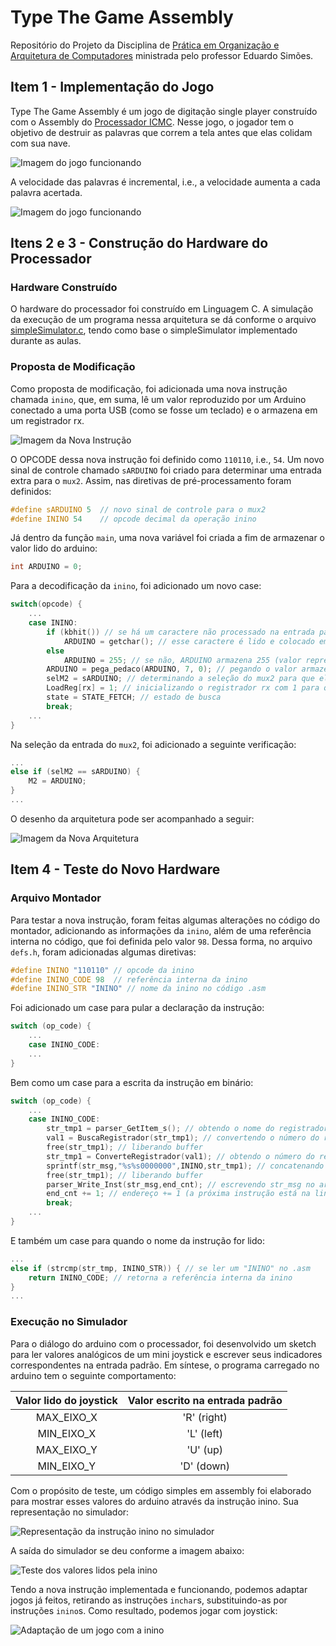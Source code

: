 # Type The Game Assembly

Repositório do Projeto da Disciplina de [Prática em Organização e Arquitetura de Computadores](https://uspdigital.usp.br/jupiterweb/obterDisciplina?sgldis=SSC0119) ministrada pelo professor Eduardo Simões.

## Item 1 - Implementação do Jogo

Type The Game Assembly é um jogo de digitação single player construído com o Assembly do [Processador ICMC](https://github.com/simoesusp/Processador-ICMC). Nesse jogo, o jogador tem o objetivo de destruir as palavras que correm a tela antes que elas colidam com sua nave.

![Imagem do jogo funcionando](./media/type1.gif)

A velocidade das palavras é incremental, i.e., a velocidade aumenta a cada palavra acertada.

![Imagem do jogo funcionando](./media/type2.gif)

## Itens 2 e 3 - Construção do Hardware do Processador

### Hardware Construído

O hardware do processador foi construído em Linguagem C. A simulação da execução de um programa nessa arquitetura se dá conforme o arquivo [simpleSimulator.c](./simpleSimulator.c), tendo como base o simpleSimulator implementado durante as aulas.

### Proposta de Modificação  

Como proposta de modificação, foi adicionada uma nova instrução chamada `inino`, que, em suma, lê um valor reproduzido por um Arduino conectado a uma porta USB (como se fosse um teclado) e o armazena em um registrador rx.

![Imagem da Nova Instrução](./media/novaInstrucao.png)

O OPCODE dessa nova instrução foi definido como `110110`, i.e., `54`. Um novo sinal de controle chamado `sARDUINO` foi criado para determinar uma entrada extra para o `mux2`. Assim, nas diretivas de pré-processamento foram definidos:

```c
#define sARDUINO 5  // novo sinal de controle para o mux2
#define ININO 54    // opcode decimal da operação inino
```

Já dentro da função `main`, uma nova variável foi criada a fim de armazenar o valor lido do arduino:

```c
int ARDUINO = 0;
```

Para a decodificação da `inino`, foi adicionado um novo case:

```c
switch(opcode) {
    ...
    case ININO:
        if (kbhit()) // se há um caractere não processado na entrada padrão
            ARDUINO = getchar(); // esse caractere é lido e colocado em ARDUINO
        else 
            ARDUINO = 255; // se não, ARDUINO armazena 255 (valor representando "não houve entrada")
        ARDUINO = pega_pedaco(ARDUINO, 7, 0); // pegando o valor armazenado por ARDUINO % 256
        selM2 = sARDUINO; // determinando a seleção do mux2 para que ele receba entrada do arduino
        LoadReg[rx] = 1; // inicializando o registrador rx com 1 para que ele possa receber a saída do mux2 
        state = STATE_FETCH; // estado de busca
        break;
    ...
}
```

Na seleção da entrada do `mux2`, foi adicionado a seguinte verificação:

```c
...
else if (selM2 == sARDUINO) { 
    M2 = ARDUINO;
}
...
```

O desenho da arquitetura pode ser acompanhado a seguir:

![Imagem da Nova Arquitetura](./media/novaArquitetura.png)

## Item 4 - Teste do Novo Hardware

### Arquivo Montador

Para testar a nova instrução, foram feitas algumas alterações no código do montador, adicionando as informações da `inino`, além de uma referência interna no código, que foi definida pelo valor `98`. Dessa forma, no arquivo `defs.h`, foram adicionadas algumas diretivas:

```c
#define ININO "110110" // opcode da inino
#define ININO_CODE 98  // referência interna da inino
#define ININO_STR "ININO" // nome da inino no código .asm
```

Foi adicionado um case para pular a declaração da instrução:

```c
switch (op_code) {
    ...
    case ININO_CODE:
    ...
}
```

Bem como um case para a escrita da instrução em binário:

```c
switch (op_code) {
    ...
    case ININO_CODE:
        str_tmp1 = parser_GetItem_s(); // obtendo o nome do registrador da instrução
        val1 = BuscaRegistrador(str_tmp1); // convertendo o número do registrador para inteiro
        free(str_tmp1); // liberando buffer
        str_tmp1 = ConverteRegistrador(val1); // obtendo o número do registrador como string de 3 chars 
        sprintf(str_msg,"%s%s0000000",ININO,str_tmp1); // concatenando OPCODE + str do número do registrador + 00..0 em str_msg
        free(str_tmp1); // liberando buffer
        parser_Write_Inst(str_msg,end_cnt); // escrevendo str_msg no arquivo
        end_cnt += 1; // endereço += 1 (a próxima instrução está na linha de baixo)
        break;
    ...
}
```

E também um case para quando o nome da instrução for lido:

```c
...
else if (strcmp(str_tmp, ININO_STR)) { // se ler um "ININO" no .asm
    return ININO_CODE; // retorna a referência interna da inino
}
...
```

### Execução no Simulador

Para o diálogo do arduino com o processador, foi desenvolvido um sketch para ler valores analógicos de um mini joystick e escrever seus indicadores correspondentes na entrada padrão. Em síntese, o programa carregado no arduino tem o seguinte comportamento:

Valor lido do joystick | Valor escrito na entrada padrão
:---------------------: | :-----------------------------:
MAX_EIXO_X       | 'R' (right)
MIN_EIXO_X       | 'L' (left)
MAX_EIXO_Y       | 'U' (up)
MIN_EIXO_Y       | 'D' (down)

Com o propósito de teste, um código simples em assembly foi elaborado para mostrar esses valores do arduino através da instrução inino. Sua representação no simulador:

![Representação da instrução inino no simulador](./media/inino-simulador.png)

A saída do simulador se deu conforme a imagem abaixo:

![Teste dos valores lidos pela inino](./media/gif1.gif)

Tendo a nova instrução implementada e funcionando, podemos adaptar jogos já feitos, retirando as instruções `inchar`s, substituindo-as por instruções `inino`s. Como resultado, podemos jogar com joystick:

![Adaptação de um jogo com a inino](./media/gif2.gif)

